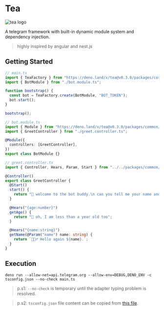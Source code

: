 # Tea

![tea logo](https://i.ibb.co/s6W8MwM/tea-small.png)

A telegram framework with built-in dynamic module system and dependency
injection.

> highly inspired by angular and nest.js

## Getting Started

```typescript
// main.ts
import { TeaFactory } from "https://deno.land/x/tea@v0.3.0/packages/core/mod.ts";
import { BotModule } from "./bot.module.ts";

function bootstrap() {
  const bot = TeaFactory.create(BotModule, "BOT_TOKEN");
  bot.start();
}

bootstrap();
```

```typescript
// bot.module.ts
import { Module } from "https://deno.land/x/tea@v0.3.0/packages/common/mod.ts";
import { GreetController } from "./greet.controller.ts";

@Module({
  controllers: [GreetController],
})
export class BotModule {}
```

```typescript
// greet.controller.ts
import { Controller, Hears, Param, Start } from "../../packages/common/mod.ts";

@Controller()
export class GreetController {
  @Start()
  start() {
    return "🥳 welcome to the bot buddy.\n can you tell me your name and age ?";
  }

  @Hears("{age:number}")
  getAge() {
    return "🤖 oh, I am less than a year old too";
  }

  @Hears("{name:string}")
  getName(@Param("name") name: string) {
    return `💁🏻‍♂️ Hello again ${name}.`;
  }
}
```

## Execution

```shell
deno run --allow-net=api.telegram.org --allow-env=DEBUG,DENO_ENV -c tsconfig.json --no-check main.ts
```

> p.s1: `--no-check` is temporary until the adapter typing problem is resolved.

> p.s2: `tsconfig.json` file content can be copied from
> [this file](https://github.com/irandeno/tea/blob/main/tsconfig.json).
